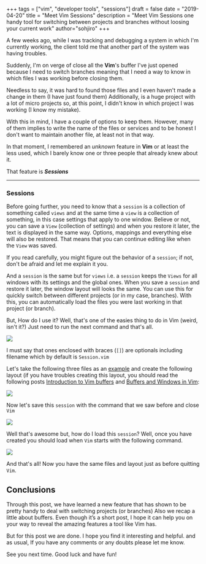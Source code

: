 +++
tags = ["vim", "developer tools", "sessions"]
draft = false
date = "2019-04-20"
title = "Meet Vim Sessions"
description = "Meet Vim Sessions one handy tool for switching between projects and branches without loosing your current work"
author="sohjiro"
+++

A few weeks ago, while I was tracking and debugging a system in which I'm currently working, the client told me that another part of the system was having troubles.

Suddenly, I'm on verge of close all the **Vim**'s buffer I've just opened because I need to switch branches meaning that I need a way to know in which files I was working before closing them.

Needless to say, it was hard to found those files and I even haven't made a change in them (I have just found them) Additionally, is a huge project with a lot of micro projects so, at this point, I didn't know in which project I was working (I know my mistake).

With this in mind, I have a couple of options to keep them. However, many of them implies to write the name of the files or services and to be honest I don't want to maintain another file, at least not in that way.

In that moment, I remembered an _unknown_ feature in **Vim** or at least the less used, which I barely know one or three people that already knew about it.

That feature is _**Sessions**_

---

### Sessions

Before going further, you need to know that a `session` is a collection of something called `views` and at the same time a `view` is a collection of something, in this case settings that apply to one window. Believe or not, you can save a `View` (collection of settings) and when you restore it later, the text is displayed in the same way. Options, mappings and everything else will also be restored. That means that you can continue editing like when the `View` was saved.

If you read carefully, you might figure out the behavior of a `session`; if not, don't be afraid and let me explain it you.

And a `session` is the same but for `views` i.e. a `session` keeps the `Views` for all windows with its settings and the global ones. When you save a `session` and restore it later, the window layout will looks the same. You can use this for quickly switch between different projects (or in my case, branches). With this, you can automatically load the files you were last working in that project (or branch).

But, How do I use it? Well, that's one of the easies thing to do in Vim (weird, isn't it?) Just need to run the next command and that's all.

![][1]

I must say that ones enclosed with braces (`[]`) are optionals including filename which by default is `Session.vim`

Let's take the following three files as an [example](https://gist.github.com/sohjiro/591f7ffa400e0eb7efa584fda68bf936) and create the following layout (if you have troubles creating this layout, you should read the following posts [Introduction to Vim buffers](https://medium.com/@Sohjiro/introduction-to-vim-buffers-dd966ff518d) and [Buffers and Windows in Vim](https://medium.com/@Sohjiro/buffers-and-windows-in-vim-c7fecfbc473c):

![][2]

Now let's save this `session` with the command that we saw before and close `Vim`

![][3]

Well that's awesome but, how do I load this `session`? Well, once you have created you should load when `Vim` starts with the following command.

![][4]

And that's all! Now you have the same files and layout just as before quitting `Vim`.

## Conclusions

Through this post, we have learned a new feature that has shown to be pretty handy to deal with switching projects (or branches) Also we recap a little about buffers. Even though it’s a short post, I hope it can help you on your way to reveal the amazing features a tool like Vim has.

But for this post we are done. I hope you find it interesting and helpful. and as usual, If you have any comments or any doubts please let me know.

See you next time. Good luck and have fun!



[1]: /sessions/make_session_structure.png
[2]: /sessions/layout_example.png
[3]: /sessions/mks.png
[4]: /sessions/load_session.png
